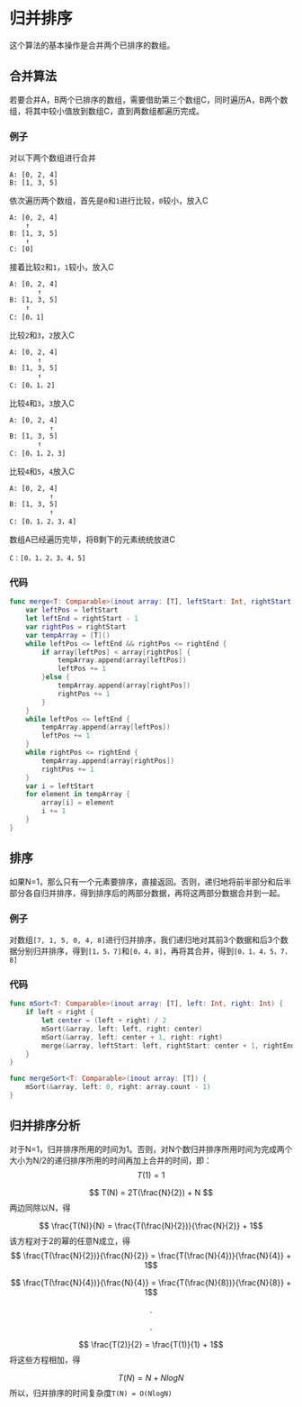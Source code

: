 # 归并排序
这个算法的基本操作是合并两个已排序的数组。
## 合并算法
若要合并A，B两个已排序的数组，需要借助第三个数组C，同时遍历A，B两个数组，将其中较小值放到数组C，直到两数组都遍历完成。
### 例子
对以下两个数组进行合并

```
A: [0, 2, 4]
B: [1, 3, 5]
```
依次遍历两个数组，首先是`0`和`1`进行比较，`0`较小，放入C

```
A: [0, 2, 4]
    ↑
B: [1, 3, 5]
    ↑
C: [0]
```
接着比较`2`和`1`，`1`较小，放入C

```
A: [0, 2, 4]
       ↑
B: [1, 3, 5]
    ↑
C: [0，1]
```
比较`2`和`3`，`2`放入C

```
A: [0, 2, 4]
       ↑
B: [1, 3, 5]
       ↑
C: [0，1，2]
```
比较`4`和`3`，`3`放入C

```
A: [0, 2, 4]
          ↑
B: [1, 3, 5]
       ↑
C: [0，1，2，3]
```
比较`4`和`5`，`4`放入C

```
A: [0, 2, 4]
          ↑
B: [1, 3, 5]
          ↑
C: [0，1，2，3，4]
```
数组A已经遍历完毕，将B剩下的元素统统放进C

```
C：[0，1，2，3，4，5]
```
### 代码

```swift
func merge<T: Comparable>(inout array: [T], leftStart: Int, rightStart: Int, rightEnd: Int) {
    var leftPos = leftStart
    let leftEnd = rightStart - 1
    var rightPos = rightStart
    var tempArray = [T]()
    while leftPos <= leftEnd && rightPos <= rightEnd {
        if array[leftPos] < array[rightPos] {
            tempArray.append(array[leftPos])
            leftPos += 1
        }else {
            tempArray.append(array[rightPos])
            rightPos += 1
        }
    }
    while leftPos <= leftEnd {
        tempArray.append(array[leftPos])
        leftPos += 1
    }
    while rightPos <= rightEnd {
        tempArray.append(array[rightPos])
        rightPos += 1
    }
    var i = leftStart
    for element in tempArray {
        array[i] = element
        i += 1
    }
}
```
## 排序
如果N=1，那么只有一个元素要排序，直接返回。否则，递归地将前半部分和后半部分各自归并排序，得到排序后的两部分数据，再将这两部分数据合并到一起。
### 例子
对数组`[7, 1, 5, 0, 4, 8]`进行归并排序，我们递归地对其前3个数据和后3个数据分别归并排序，得到`[1，5，7]`和`[0，4，8]`，再将其合并，得到`[0，1，4，5，7，8]`
### 代码

```swift
func mSort<T: Comparable>(inout array: [T], left: Int, right: Int) {
    if left < right {
        let center = (left + right) / 2
        mSort(&array, left: left, right: center)
        mSort(&array, left: center + 1, right: right)
        merge(&array, leftStart: left, rightStart: center + 1, rightEnd: right)
    }
}

func mergeSort<T: Comparable>(inout array: [T]) {
    mSort(&array, left: 0, right: array.count - 1)
}
```

## 归并排序分析
对于N=1，归并排序所用的时间为1。否则，对N个数归并排序所用时间为完成两个大小为N/2的递归排序所用的时间再加上合并的时间，即：
$$ T(1) = 1 $$

$$ T(N) = 2T(\frac{N}{2}) + N $$
两边同除以N，得

$$ \frac{T(N)}{N} = \frac{T(\frac{N}{2})}{\frac{N}{2}} + 1$$
该方程对于2的幂的任意N成立，得
$$ \frac{T(\frac{N}{2})}{\frac{N}{2}} = \frac{T(\frac{N}{4})}{\frac{N}{4}} + 1$$

$$ \frac{T(\frac{N}{4})}{\frac{N}{4}} = \frac{T(\frac{N}{8})}{\frac{N}{8}} + 1$$

$$ .$$

$$ .$$

$$ \frac{T(2)}{2} = \frac{T(1)}{1} + 1$$
将这些方程相加，得

$$ T(N) = N + NlogN$$
所以，归并排序的时间复杂度`T(N) = O(NlogN)`


